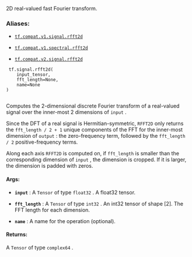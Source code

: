 2D real-valued fast Fourier transform.



### Aliases:

- [ `tf.compat.v1.signal.rfft2d` ](/api_docs/python/tf/signal/rfft2d)

- [ `tf.compat.v1.spectral.rfft2d` ](/api_docs/python/tf/signal/rfft2d)

- [ `tf.compat.v2.signal.rfft2d` ](/api_docs/python/tf/signal/rfft2d)



```
 tf.signal.rfft2d(
    input_tensor,
    fft_length=None,
    name=None
)
 
```

Computes the 2-dimensional discrete Fourier transform of a real-valued signal
over the inner-most 2 dimensions of  `input` .

Since the DFT of a real signal is Hermitian-symmetric,  `RFFT2D`  only returns the
 `fft_length / 2 + 1`  unique components of the FFT for the inner-most dimension
of  `output` : the zero-frequency term, followed by the  `fft_length / 2` 
positive-frequency terms.

Along each axis  `RFFT2D`  is computed on, if  `fft_length`  is smaller than the
corresponding dimension of  `input` , the dimension is cropped. If it is larger,
the dimension is padded with zeros.



#### Args:

- **`input`** : A  `Tensor`  of type  `float32` . A float32 tensor.

- **`fft_length`** : A  `Tensor`  of type  `int32` .
An int32 tensor of shape [2]. The FFT length for each dimension.

- **`name`** : A name for the operation (optional).



#### Returns:
A  `Tensor`  of type  `complex64` .


